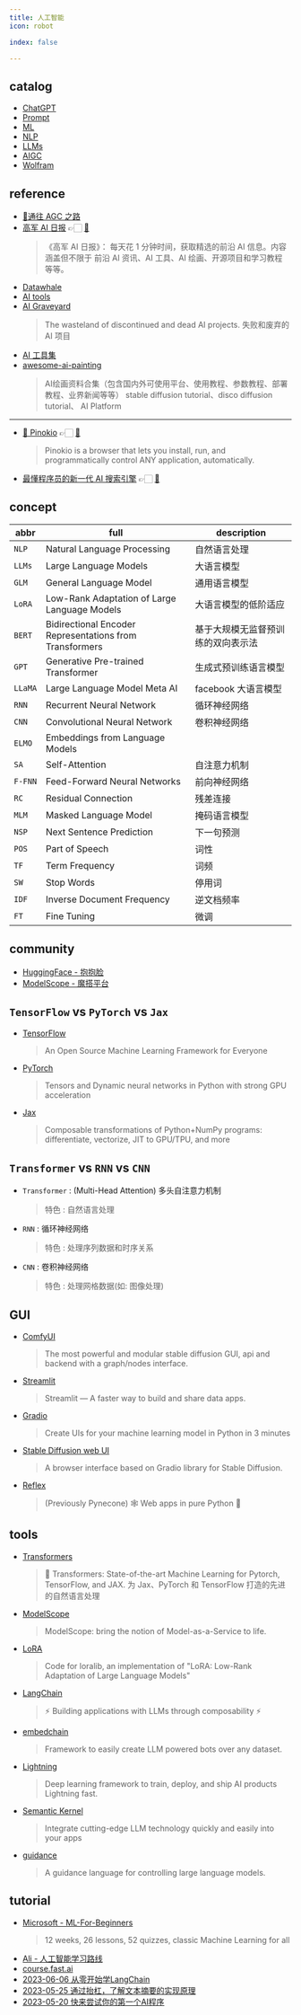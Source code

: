 ```yaml
---
title: 人工智能
icon: robot

index: false

---
```


<!-- more -->

## catalog

- [ChatGPT](chatgpt.md)
- [Prompt](prompt.md)
- [ML](ml.md)
- [NLP](nlp.md)
- [LLMs](llms.md)
- [AIGC](aigc.md)
- [Wolfram](https://www.wolfram.com)

## reference

- [🌈通往 AGC 之路](https://waytoagi.feishu.cn/wiki/QPe5w5g7UisbEkkow8XcDmOpn8e)
- [高军 AI 日报](https://daily.gojun.me) 👉🏻 [🐙](https://github.com/Freelander/AI-Daily)
    > 《高军 AI 日报》： 每天花 1 分钟时间，获取精选的前沿 AI 信息。内容涵盖但不限于 前沿 AI 资讯、AI 工具、AI 绘画、开源项目和学习教程 等等。
- [Datawhale](https://datawhale.cn)
- [AI tools](https://dang.ai)
- [AI Graveyard](https://dang.ai/ai-graveyard)
    > The wasteland of discontinued and dead AI projects.
    > 失败和废弃的 AI 项目
- [AI 工具集](https://ai-bot.cn/)
- [awesome-ai-painting](https://github.com/hua1995116/awesome-ai-painting)
    > AI绘画资料合集（包含国内外可使用平台、使用教程、参数教程、部署教程、业界新闻等等） stable diffusion tutorial、disco diffusion tutorial、 AI Platform
    
------
    
- [💯 Pinokio](https://pinokio.computer) 👉🏻 [🐙](https://github.com/pinokiocomputer/pinokio)
    > Pinokio is a browser that lets you install, run, and programmatically control ANY application, automatically.
- [最懂程序员的新一代 AI 搜索引擎](https://devv.ai) 👉🏻 [🐙](https://github.com/devv-ai/devv)

## concept

| abbr | full | description
| --- | --- | ---
| `NLP`     | Natural Language Processing           | 自然语言处理
| `LLMs`    | Large Language Models                 | 大语言模型
| `GLM`     | General Language Model                | 通用语言模型
| `LoRA`    | Low-Rank Adaptation of Large Language Models | 大语言模型的低阶适应
| `BERT`    | Bidirectional Encoder Representations from Transformers | 基于大规模无监督预训练的双向表示法
| `GPT`     | Generative Pre-trained Transformer    | 生成式预训练语言模型
| `LLaMA`   | Large Language Model Meta AI          | facebook 大语言模型
| `RNN`     | Recurrent Neural Network              | 循环神经网络
| `CNN`     | Convolutional Neural Network          | 卷积神经网络
| `ELMO`    | Embeddings from Language Models       |  
| `SA`      | Self-Attention                        | 自注意力机制
| `F-FNN`   | Feed-Forward Neural Networks          | 前向神经网络
| `RC`      | Residual Connection                   | 残差连接
| `MLM`     | Masked Language Model                 | 掩码语言模型
| `NSP`     | Next Sentence Prediction              | 下一句预测
| `POS`     | Part of Speech                        | 词性
| `TF`      | Term Frequency                        | 词频
| `SW`      | Stop Words                            | 停用词
| `IDF`     | Inverse Document Frequency            | 逆文档频率
| `FT`      | Fine Tuning                           | 微调

## community

- [HuggingFace - 抱抱脸](https://huggingface.co/)
- [ModelScope - 魔搭平台](https://www.modelscope.cn)

## `TensorFlow` vs `PyTorch` vs  `Jax`

- [TensorFlow](https://github.com/tensorflow/tensorflow)
    > An Open Source Machine Learning Framework for Everyone
- [PyTorch](https://github.com/pytorch/pytorch)
    > Tensors and Dynamic neural networks in Python with strong GPU acceleration
- [Jax](https://github.com/google/jax)
    > Composable transformations of Python+NumPy programs: differentiate, vectorize, JIT to GPU/TPU, and more

## `Transformer` vs `RNN` vs `CNN`

- `Transformer` : (Multi-Head Attention) 多头自注意力机制
    > 特色 : 自然语言处理
- `RNN` : 循环神经网络
    > 特色 : 处理序列数据和时序关系
- `CNN` : 卷积神经网络
    > 特色 : 处理网格数据(如: 图像处理)

## GUI

- [ComfyUI](https://github.com/comfyanonymous/ComfyUI)
    > The most powerful and modular stable diffusion GUI, api and backend with a graph/nodes interface.
- [Streamlit](https://github.com/streamlit/streamlit)
    > Streamlit — A faster way to build and share data apps.
- [Gradio](https://github.com/gradio-app/gradio)
    > Create UIs for your machine learning model in Python in 3 minutes
- [Stable Diffusion web UI](https://github.com/AUTOMATIC1111/stable-diffusion-webui)
    > A browser interface based on Gradio library for Stable Diffusion.
- [Reflex](https://github.com/reflex-dev/reflex)
    > (Previously Pynecone) 🕸 Web apps in pure Python 🐍

## tools

- [Transformers](https://github.com/huggingface/transformers)
    > 🤗 Transformers: State-of-the-art Machine Learning for Pytorch, TensorFlow, and JAX. 为 Jax、PyTorch 和 TensorFlow 打造的先进的自然语言处理
- [ModelScope](https://github.com/modelscope/modelscope)
    > ModelScope: bring the notion of Model-as-a-Service to life.
- [LoRA](https://github.com/microsoft/LoRA)
    > Code for loralib, an implementation of "LoRA: Low-Rank Adaptation of Large Language Models"
- [LangChain](https://github.com/hwchase17/langchain)
    > ⚡ Building applications with LLMs through composability ⚡
- [embedchain](https://github.com/embedchain/embedchain)
    > Framework to easily create LLM powered bots over any dataset.
- [Lightning](https://github.com/lightning-ai/lightning)
    > Deep learning framework to train, deploy, and ship AI products Lightning fast.
- [Semantic Kernel](https://github.com/microsoft/semantic-kernel)
    > Integrate cutting-edge LLM technology quickly and easily into your apps
- [guidance](https://github.com/microsoft/guidance)
    > A guidance language for controlling large language models. 


## tutorial

- [Microsoft - ML-For-Beginners](https://github.com/microsoft/ML-For-Beginners)
    > 12 weeks, 26 lessons, 52 quizzes, classic Machine Learning for all
- [Ali - 人工智能学习路线](https://developer.aliyun.com/learning/roadmap/ai)
- [course.fast.ai](https://github.com/fastai/course22)
- [2023-06-06 从零开始学LangChain](https://www.yuque.com/layingqingyangair/ssaoyc/eghmafr97u3po8xq)
- [2023-05-25 通过抬杠，了解文本摘要的实现原理](https://juejin.cn/post/7236694100216692795)
- [2023-05-20 快来尝试你的第一个AI程序](https://juejin.cn/post/7234852669021831227)